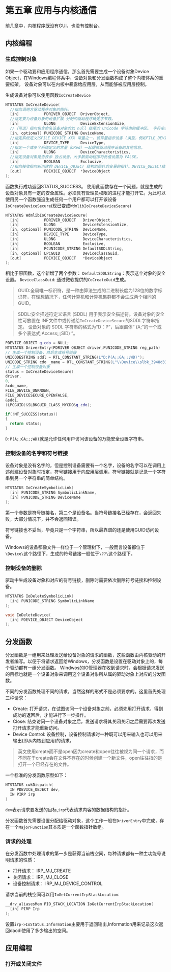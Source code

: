 # 第五章 应用与内核通信

前几章中，内核程序既没有GUI，也没有控制台。

## 内核编程

### 生成控制对象

如果一个驱动要和应用程序通信，那么首先需要生成一个设备对象Device Object，在Windows编程体系中，设备对象和分发函数构成了整个内核体系的重要框架。
设备对象可以在内核中暴露给应用层，从而能够被应用层控制。

生成设备对象可以使用函数`IoCreateDevice`

```cpp
NTSTATUS IoCreateDevice(
  //指向调用方驱动程序对象的指针。 
  [in]           PDRIVER_OBJECT  DriverObject,
  //指定要为设备对象的设备扩展 分配的驱动程序确定字节数。
  [in]           ULONG           DeviceExtensionSize,
  //（可选）指向包含命名设备对象的以 null 结尾的 Unicode 字符串的缓冲区。 字符串必须是完整路径名称。
  [in, optional] PUNICODE_STRING DeviceName,
  //指定系统定义的FILE_DEVICE_XXX 常量之一，该常量指示设备 (类型，例如FILE_DEVICE_DISK或FILE_DEVICE_KEYBOARD) 或供应商定义的新类型的设备值。
  [in]           DEVICE_TYPE     DeviceType,
  //指定一个或多个系统定义的常量（ORed）一起提供驱动程序设备的其他信息。 
  [in]           ULONG           DeviceCharacteristics,
  //指定设备对象是否表示 独占设备。大多数驱动程序将此值设置为 FALSE。
  [in]           BOOLEAN         Exclusive,
  //指向接收指向新创建的 DEVICE_OBJECT 结构的指针的变量的指针。DEVICE_OBJECT结构是从非分页池分配的。设备对象的设备扩展为零。
  [out]          PDEVICE_OBJECT  *DeviceObject
);

```

函数执行成功返回STATUS_SUCCESS。
使用此函数存在一个问题，就是生成的设备对象具有一定的安全属性。必须具有管理员权限的进程才能打开它。为此可以使用另一个函数强迫生成任何一个用户都可以打开该设备`IoCreateDeviceSecure`(现已变成`WdmlibIoCreateDeviceSecure`)

```cpp
NTSTATUS WdmlibIoCreateDeviceSecure(
  [in]           PDRIVER_OBJECT   DriverObject,
  [in]           ULONG            DeviceExtensionSize,
  [in, optional] PUNICODE_STRING  DeviceName,
  [in]           DEVICE_TYPE      DeviceType,
  [in]           ULONG            DeviceCharacteristics,
  [in]           BOOLEAN          Exclusive,
  [in]           PCUNICODE_STRING DefaultSDDLString,
  [in, optional] LPCGUID          DeviceClassGuid,
  [out]          PDEVICE_OBJECT   *DeviceObject
);

```

相比于原函数，这个新增了两个参数：
`DefaultSDDLString`：表示这个对象的安全设置。
`DeviceClassGuid`: 通过微软提供的`CoCreateGuid`生成。

> GUID:全局唯一标识符，是一种由算法生成的二进制长度为128位的数字标识符，在理想情况下，任何计算机和计算机集群都不会生成两个相同的GUID。

> SDDL:安全描述符定义语言 (SDDL) 用于表示安全描述符。设备对象的安全性可放置在 INF文件中或传递给`IoCreateDeviceSecure`的SDDL字符串指定。
> 设备对象的 SDDL 字符串的格式为“D：P”，后跟窗体“ (A;”的一个或多个表达式;Access;;;SID) ”。

```cpp
PDEVICE_OBJECT g_cdo = NULL;
NTSTATUS DriverEntry(PDRIVER OBJECT driver,PUNICODE_STRING reg_path)
// 生成一个控制设备，然后生成符号链接
UNICODESTRING sddl = RTL_CONSTANT_STRING(L"D:P(A;;GA;;;WD)");
UNICODE_STRING cdo _name = RTL_CONSTANT_STRING(L"\\Device\\slbk_3948d33e");
// 生成一个控制设备对象
status = IoCreateDeviceSecure(
driver,
0,
&cdo_name,
FILE_DEVICE_UNKNOWN,
FILE_DEVICESECURE_OPENFALSE,
&sdd1,
(LPCGUID)&SLBKGUID_CLASS_MYCDO&g_cdo);

if(!NT_SUCCESS(status))
{
  return status;
}

```

`D:P(A;;GA;;;WD)`就是允许任何用户访问该设备的万能安全设置字符串。

### 控制设备的名字和符号链接

设备对象是没有名字的，但是控制设备需要有一个名字，设备的名字可以在调用上述创建设备对象时指定，符号链接用于向应用层调用，符号链接就是记录一个字符串到另一个字符串的简单结构。

```cpp
NTSTATUS IoCreateSymbolicLink(
  [in] PUNICODE_STRING SymbolicLinkName,
  [in] PUNICODE_STRING DeviceName
);
```

第一个参数是符号链接名，第二个是设备名。当符号链接名已经存在，会返回失败，大部分情况下，并不会返回错误。

符号链接也不妥当，毕竟只是一个字符串，所以最靠谱的还是使用GUID访问设备。

Windows的设备都像文件一样位于一个管理树下，一般而言设备都位于`\Device\`这个路径下，生成的符号链接一般位于`\??\`这个路径下。

### 控制设备的删除

驱动中生成设备对象和对应的符号链接，删除时需要依次删除符号链接和控制设备。

```cpp
NTSTATUS IoDeleteSymbolicLink(
  [in] PUNICODE_STRING SymbolicLinkName
);

void IoDeleteDevice(
  [in] PDEVICE_OBJECT DeviceObject
);

```

## 分发函数

分发函数是一组用来处理发送给设备对象的请求的函数，这些函数由内核驱动的开发者编写。以便于将请求返回给Windows，分发函数是设置在驱动对象上的，每个驱动都有一组分发函数。
Windwos的IO管理器在收到请求时，会根据请求发送的目标也就是一个设备对象来调用这个设备对象所从属的驱动对象上对应的分发函数。

不同的分发函数处理不同的请求，当然这样的形式不是必须要求的。这里首先处理三种请求：

* Create: 打开请求，在试图访问一个设备对象之前，必须先用打开请求，得到成功的返回后，才能进行下一步操作。
* Close: 结束访问一个设备对象之后，发送请求将其关闭关闭之后需要再次发送打开请求才能重新访问。
* Device Control: 设备控制，设备控制请求时一种既可以用来输入也可以用来输出(即从内核到应用)的请求。

> 英文使用create而不是open因为create和open往往被视为同一个请求，而不同在于create会在文件不存在的时候创建一个新文件，open往往指的是打开一个已经存在的文件。

一个标准的分发函数原型如下：

```cpp
NTSTATUS cwkDispatch(
  IN PDEVICE_OBJECT dev,
  IN PIRP irp
)
```

`dev`表示请求要发送的目标,`irp`代表请求内容的数据结构的指针。

分发函数首先需要设置分配给驱动对象，这个工作一般在`DriverEntry`中完成，存在一个`MajorFunction`其本质是一个函数指针数组。

### 请求的处理

在分发函数中处理请求的第一步是获得当前栈空间，每种请求都有一种主功能号说明请求的性质：

* 打开请求： IRP_MJ_CREATE
* 关闭请求： IRP_MJ_CLOSE
* 设备控制请求： IRP_MJ_DEVICE_CONTROL

请求当前的栈空间可以用`IoGetCurrentIrpStackLocation`:

```cpp
__drv_aliasesMem PIO_STACK_LOCATION IoGetCurrentIrpStackLocation(
  [in] PIRP Irp
);
```

设置`irp->IoStatus.Information`主要用于返回输出,Information用来记录这次返回daodi使用了多少输出的空间。

## 应用编程

### 打开或关闭文件



